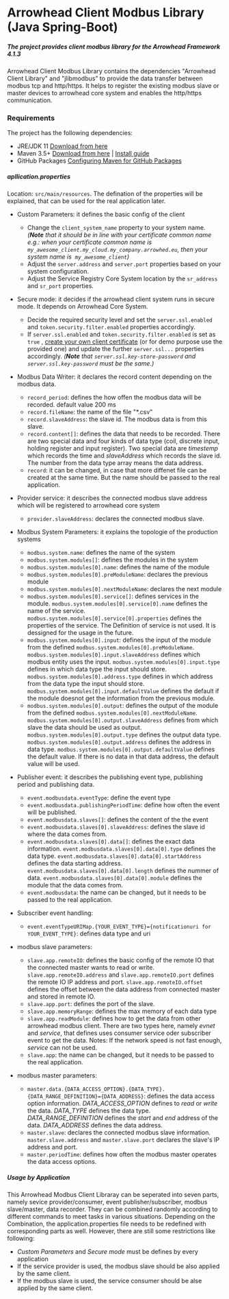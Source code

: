# Arrowhead Client Modbus Library (Java Spring-Boot)
##### The project provides client modbus library for the Arrowhead Framework 4.1.3

Arrowhead Client Modbus Library contains the dependencies "Arrowhead Client Library" and "jlibmodbus" to provide the data transfer between modbus tcp and http/https. It helps to register the existing modbus slave or master devices to arrowhead core system and enables the http/https communication. 

### Requirements

The project has the following dependencies:
* JRE/JDK 11 [Download from here](https://www.oracle.com/technetwork/java/javase/downloads/jdk11-downloads-5066655.html)
* Maven 3.5+ [Download from here](http://maven.apache.org/download.cgi) | [Install guide](https://www.baeldung.com/install-maven-on-windows-linux-mac)
* GitHub Packages [Configuring Maven for GitHub Packages](https://help.github.com/en/packages/using-github-packages-with-your-projects-ecosystem/configuring-apache-maven-for-use-with-github-packages)


##### apllication.properties
Location: `src/main/resources`. The defination of the properties will be explained, that can be used for the real application later.
* Custom Parameters: it defines the basic config of the client
    * Change the `client_system_name` property to your system name. *(**Note** that it should be in line with your certificate common name e.g.: when your certificate common name is `my_awesome_client.my_cloud.my_company.arrowhed.eu`, then your system name is  `my_awesome_client`)*
    * Adjust the `server.address` and `server.port` properties based on your system configuration.
    * Adjust the Service Registry Core System location by the `sr_address` and `sr_port` properties.

* Secure mode: it decides if the arrowhead client system runs in secure mode. It depends on Arrowhead Core System. 
    * Decide the required security level and set the `server.ssl.enabled` and `token.security.filter.enabled` properties accordingly.
    * If `server.ssl.enabled` and `token.security.filter.enabled` is set as `true` , [create your own client certificate](https://github.com/arrowhead-f/core-java-spring#certificates) (or for demo purpose use the provided one) and update the further `server.ssl...` properties accordingly. *(**Note** that `server.ssl.key-store-password` and `server.ssl.key-password` must be the same.)*

* Modbus Data Writer: it declares the record content depending on the modbus data.
    * `record_period`: defines the how offen the modbus data will be recorded. default value 200 ms
    * `record.fileName`: the name of the file "*.csv"
    * `record.slaveAddress`: the slave id. The modbus data is from this slave.
    * `record.content[]`: defines the data that needs to be recorded. There are two special data and four kinds of data type (coil, discrete input, holding register and input register). Two special data are *timestemp* which records the time and *slaveAddress* which records the slave id. The number from the data type array means the data address.
    * `record`: it can be changed, in case that more diffenet file can be created at the same time. But the name should be passed to the real application.

* Provider service: it describes the connected modbus slave address which will be registered to arrowhead core system
    * `provider.slaveAddress`: declares the connected modbus slave.

* Modbus System Parameters: it explains the topologie of the production systems
    * `modbus.system.name`: defines the name of the system
    * `modbus.system.modules[]`: defines the modules in the system
    * `modbus.system.modules[0].name`: defines the name of the module
    * `modbus.system.modules[0].preModuleName`: declares the previous module
    * `modbus.system.modules[0].nextModuleName`: declares the next module
    * `modbus.system.modules[0].service[]`: defines services in the module. `modbus.system.modules[0].service[0].name` defines the name of the service. `modbus.system.modules[0].service[0].properties` defines the properties of the service. The Definition of service is not used. It is dessigned for the usage in the future.
    * `modbus.system.modules[0].input`: defines the input of the module from the defined `modbus.system.modules[0].preModuleName`. `modbus.system.modules[0].input.slaveAddress` defines which modbus entity uses the input. `modbus.system.modules[0].input.type` defines in which data type the input should store. `modbus.system.modules[0].address.type` defines in which address from the data type the input should store. `modbus.system.modules[0].input.defaultValue` defines the default if the module doesnot get the information from the previous module.
    * `modbus.system.modules[0].output`: defines the output of the module from the defined `modbus.system.modules[0].nextModuleName`. `modbus.system.modules[0].output.slaveAddress` defines from which slave the data should be used as output. `modbus.system.modules[0].output.type` defines the output data type. `modbus.system.modules[0].output.address` defines the address in data type. `modbus.system.modules[0].output.defaultValue` defines the default value. If there is no data in that data address, the default value will be used.

* Publisher event: it describes the publishing event type, publishing period and publishing data.
    * `event.modbusdata.eventType`: define the event type
    * `event.modbusdata.publishingPeriodTime`: define how often the event will be published.
    * `event.modbusdata.slaves[]`: defines the content of the the event
    * `event.modbusdata.slaves[0].slaveAddress`: defines the slave id where the data comes from.
    * `event.modbusdata.slaves[0].data[]`: defines the exact data information. `event.modbusdata.slaves[0].data[0].type` defines the data type. `event.modbusdata.slaves[0].data[0].startAddress` defines the data starting address. `event.modbusdata.slaves[0].data[0].length` defines the nummer of data. `event.modbusdata.slaves[0].data[0].module` defines the module that the data comes from.
    * `event.modbusdata`: the name can be changed, but it needs to be passed to the real application.

* Subscriber event handling:
    * `event.eventTypeURIMap.{YOUR_EVENT_TYPE}={notificationuri for YOUR_EVENT_TYPE}`: defines data type and uri

* modbus slave parameters:
    * `slave.app.remoteIO`: defines the basic config of the remote IO that the connected master wants to read or write. `slave.app.remoteIO.address` and `slave.app.remoteIO.port` defines the remote IO IP address and port. `slave.app.remoteIO.offset` defines the offset between the data address from connected master and stored in remote IO.
    * `slave.app.port`: defines the port of the slave.
    * `slave.app.memoryRange`: defines the max memory of each data type
    * `slave.app.readModule`: defines how to get the data from other arrowhead modbus client. There are two types here, namely *evnet* and *service*, that defines uses consumer service oder subscriber event to get the data. Notes: If the network speed is not fast enough, *service* can not be used. 
    * `slave.app`: the name can be changed, but it needs to be passed to the real application.

* modbus master parameters:
    * `master.data.{DATA_ACCESS_OPTION}.{DATA_TYPE}.{DATA_RANGE_DEFINITION}={DATA_ADDRESS}`: defines the data access option information. *DATA_ACCESS_OPTION* defines to *read* or *write* the data. *DATA_TYPE* defines the data type. *DATA_RANGE_DEFINITION* defines the *start* and *end* address of the data. *DATA_ADDRESS* defines the data address.
    * `master.slave`: declares the connected modbus slave information. `master.slave.address` and `master.slave.port` declares the slave's IP address and port.
    * `master.periodTime`: defines how often the modbus master operates the data access options.

##### Usage by Application
This Arrowhead Modbus Client Libraray can be seperated into seven parts, namely sevice provider/consumer, event publisher/subscriber, modbus slave/master, data recorder. They can be combined randomly according to different commands to meet tasks in various situations. Depending on the Combination, the application.properties file needs to be redefined with corresponding parts as well. However, there are still some restrictions like following:

* *Custom Parameters* and *Secure mode* must be defines by every application
* If the service provider is used, the modbus slave should be also applied by the same client.
* If the modbus slave is used, the service consumer should be alse applied by the same client.

